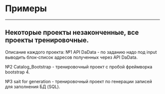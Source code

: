 # Примеры
---
Некоторые проекты незаконченные, все проекты тренировочные.
---

Описание каждого проекта:
№1 API DaData - по заданию надо под input выводить блок-список адресов полученных через API DaData.

№2 Catalog_Bootstrap - тренировочный проект с пробой фреймворка bootstrap 4.

№3 sait for generation - тренировочный проект по генерации записей для заполнения БД (SQL).

